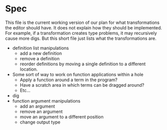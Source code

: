 # Spec

This file is the current working version of our plan for what transformations the editor should have.
It does not explain how they should be implemented.
For example, if a transformation creates type problems, it may recursively cause more digs.
But this short file just lists what the transformations are.

- definition list manipulations
    - add a new definition
    - remove a definition
    - reorder definitions by moving a single definition to a different location.
- Some sort of way to work on function applications within a hole
    - Apply a function around a term in the program?
    - Have a scratch area in which terms can be dragged around?
    - Etc...
- dig
- function argument manipulations
    - add an argument
    - remove an argument
    - move an argument to a different position
    - change output type
